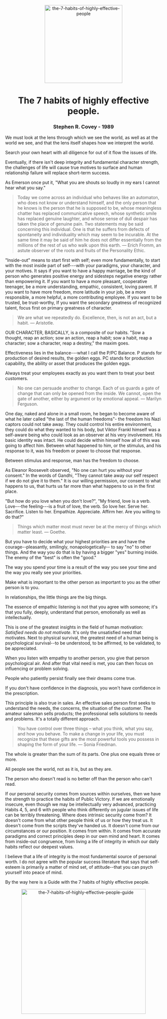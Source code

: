 <p align="center"><img alt="the-7-habits-of-highly-effective-people" src="./the-7-habits-of-highly-effective-people.png" width="250" /></p> 

<h1 align="center">The 7 habits of highly effective people.</h1>

<h3 align="center">Stephen R. Covey - 1989</h3> 

We must look at the lens through which we see the world, as well as at the world we see, and that the lens itself shapes how we interpret the world.

Search your own heart with all diligence for out of it flow the issues of life.

Eventually, if there isn't deep integrity and fundamental character strength, the challenges of life will cause true motives to surface and human relationship failure will replace short-term success.

As Emerson once put it, "What you are shouts so loudly in my ears I cannot hear what you say."

> Today we come across an individual who behaves like an automaton, who does not know or understand himself, and the only person that he knows is the person that he is supposed to be, whose meaningless chatter has replaced communicative speech, whose synthetic smile has replaced genuine laughter, and whose sense of dull despair has taken the place of genuine pain. Two statements may be said concerning this individual. One is that he suffers from defects of spontaneity and individuality which may seem to be incurable. At the same time it may be said of him he does not differ essentially from the millions of the rest of us who walk upon this earth.
> — Erich Fromm, an astute observer of the roots and fruits of the Personality Ethic.

"Inside-out" means to start first with self; even more fundamentally, to start with the most inside part of self---with your paradigms, your character, and your
motives. It says if you want to have a happy marriage, be the kind of person who generates positive energy and sidesteps negative energy rather than empowering it. If you want to have a more pleasant, cooperative teenager, be a more understanding, empathic, consistent, loving parent. If you want to have more freedom, more latitude in your job, be a more responsible, a more helpful, a more contributing employee. If you want to be trusted, be trust-worthy, If you want the secondary greatness of recognized talent, focus first on primary greatness of character.

> We are what we repeatedly do. Excellence, then, is not an act, but a habit.
> — Aristotle.

OUR CHARACTER, BASICALLY, is a composite of our habits. "Sow a thought, reap an action; sow an action, reap a habit; sow a habit, reap a character; sow a character, reap a destiny," the maxim goes.

Effectiveness lies in the balance---what I call the P/PC Balance. P stands for production of desired results, the golden eggs. PC stands for production capability, the ability or asset that produces the golden eggs.

Always treat your employees exactly as you want them to treat your best customers.

> No one can persuade another to change. Each of us guards a gate of change that can only be opened from the inside. We cannot, open the gate of another, either by argument or by emotional appeal.
> — Marilyn Ferguson.

One day, naked and alone in a small room, he began to become aware of what he later called "the last of the human freedoms"- the freedom his Nazi captors could not take away. They could control his entire environment, they could do what they wanted to his body, but Viktor Frankl himself was a self-aware being who could look as an observer at his very involvement. His basic identity was intact. He could decide within himself how all of this was going to affect him. Between what happened to him, or the stimulus, and his response to it, was his freedom or power to choose that response.

Between stimulus and response, man has the freedom to choose.

As Eleanor Roosevelt observed, "No one can hurt you without your consent." In the words of Gandhi, "They cannot take away our self respect if we do not give it to them." It is our willing permission, our consent to what happens to us, that hurts us far more than what happens to us in the first place.

"But how do you love when you don't love?", "My friend, love is a verb. Love---the feeling---is a fruit of love, the verb. So love her. Serve her. Sacrifice. Listen to her. Empathize. Appreciate. Affirm her. Are you willing to do that?"

> Things which matter most must never be at the mercy of things which matter least.
> — Goethe.

But you have to decide what your highest priorities are and have the courage--pleasantly, smilingly, nonapologetically-- to say "no" to other things. And the  way you do that is by having a bigger "yes" burning inside. The enemy of the "best" is often the "good."

The way you spend your time is a result of the way you see your time and the way you really see your priorities.

Make what is important to the other person as important to you as the other person is to you.

In relationships, the little things are the big things.

The essence of empathic listening is not that you agree with someone; it's that you fully, deeply, understand that person, emotionally as well as intellectually.

This is one of the greatest insights in the field of human motivation: _Satisfied needs do not motivate_. It's only the unsatisfied need that motivates. Next to physical survival, the greatest need of a human being is psychological survival--to be understood, to be affirmed, to be validated, to be appreciated.

When you listen with empathy to another person, you give that person psychological air. And after that vital need is met, you can then focus on influencing or problem solving.

People who patiently persist finally see their dreams come true.

If you don't have confidence in the diagnosis, you won't have confidence in the prescription.

This principle is also true in sales. An effective sales person first seeks to understand the needs, the concerns, the situation of the customer. The amateur salesman sells products; the professional sells solutions to needs and problems. It's a totally different approach.

> You have control over three things – what you think, what you say, and how you behave. To make a change in your life, you must recognize that these gifts are the most powerful tools you possess in shaping the form of your life.
> — Sonia Friedman.

The whole is greater than the sum of its parts. One plus one equals three or more.

All people see the world, not as it is, but as they are.

The person who doesn't read is no better off than the person who can't read.

If our personal security comes from sources within ourselves, then we have the strength to practice the habits of Public Victory. If we are emotionally insecure, even though we may be intellectually very advanced, practicing Habits 4, 5, and 6 with people who think differently on jugular issues of life can be terribly threatening. 
Where does intrinsic security come from? It doesn't come from what other people think of us or how they treat us. It doesn't come from the scripts they've handed us. It doesn't come from our circumstances or our position. 
It comes from within. It comes from accurate paradigms and correct principles deep in our own mind and heart. It comes from inside-out congruence, from living a life of integrity in which our daily habits reflect our deepest values.

I believe that a life of integrity is the most fundamental source of personal worth. I do not agree with the popular success literature that says that self-esteem is primarily a matter of mind set, of attitude--that you can psych yourself into peace of mind.

By the way here is a Guide with the 7 habits of highly effective people. 

<p align="center"><img alt="the-7-habits-of-highly-effective-people-guide" src="./the-7-habits-of-highly-effective-people-guide.png" width="400" /></p> 
